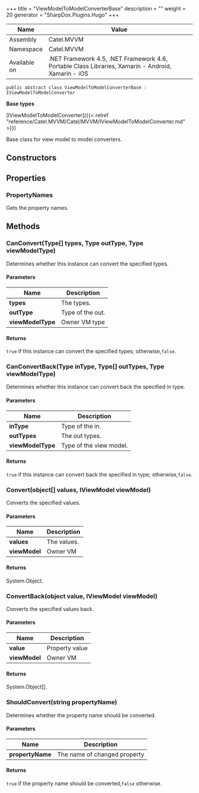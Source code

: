 

+++
title = "ViewModelToModelConverterBase" 
description = ""
weight = 20
generator = "SharpDox.Plugins.Hugo"
+++

Name|Value
---|---
Assembly|Catel.MVVM
Namespace|Catel.MVVM
Available on|.NET Framework 4.5, .NET Framework 4.6, Portable Class Libraries, Xamarin - Android, Xamarin - iOS

```
public abstract class ViewModelToModelConverterBase : IViewModelToModelConverter
```

**Base types**

[IViewModelToModelConverter]({{< relref "reference/Catel.MVVM/Catel/MVVM/IViewModelToModelConverter.md" >}})

Base class for view model to model converters.

## Constructors

## Properties

### PropertyNames

Gets the property names.

## Methods

### CanConvert(Type[] types, Type outType, Type viewModelType)

Determines whether this instance can convert the specified types.

#### Parameters

Name|Description
---|---
**types**|The types.
**outType**|Type of the out.
**viewModelType**|Owner VM type

#### Returns

`true` if this instance can convert the specified types; otherwise,`false`.

### CanConvertBack(Type inType, Type[] outTypes, Type viewModelType)

Determines whether this instance can convert back the specified in type.

#### Parameters

Name|Description
---|---
**inType**|Type of the in.
**outTypes**|The out types.
**viewModelType**|Type of the view model.

#### Returns

`true` if this instance can convert back the specified in type; otherwise,`false`.

### Convert(object[] values, IViewModel viewModel)

Converts the specified values.

#### Parameters

Name|Description
---|---
**values**|The values.
**viewModel**|Owner VM

#### Returns

System.Object.

### ConvertBack(object value, IViewModel viewModel)

Converts the specified values back.

#### Parameters

Name|Description
---|---
**value**|Property value
**viewModel**|Owner VM

#### Returns

System.Object[].

### ShouldConvert(string propertyName)

Determines whether the property name should be converted.

#### Parameters

Name|Description
---|---
**propertyName**|The name of changed property

#### Returns

`true` if the property name should be converted,`false` otherwise.

